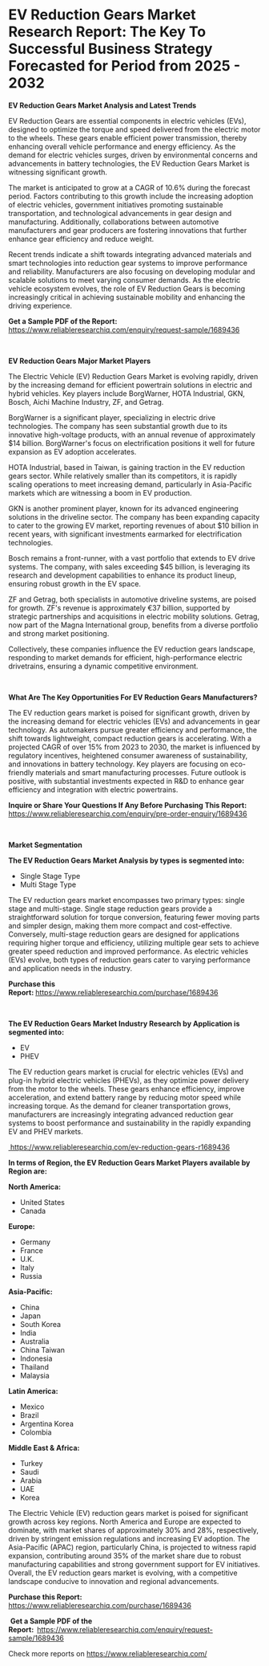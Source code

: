 <p><h1>EV Reduction Gears Market Research Report: The Key To Successful Business Strategy Forecasted for Period from 2025 - 2032</h1></p><p><strong>EV Reduction Gears Market Analysis and Latest Trends</strong></p>
<p><p>EV Reduction Gears are essential components in electric vehicles (EVs), designed to optimize the torque and speed delivered from the electric motor to the wheels. These gears enable efficient power transmission, thereby enhancing overall vehicle performance and energy efficiency. As the demand for electric vehicles surges, driven by environmental concerns and advancements in battery technologies, the EV Reduction Gears Market is witnessing significant growth.</p><p>The market is anticipated to grow at a CAGR of 10.6% during the forecast period. Factors contributing to this growth include the increasing adoption of electric vehicles, government initiatives promoting sustainable transportation, and technological advancements in gear design and manufacturing. Additionally, collaborations between automotive manufacturers and gear producers are fostering innovations that further enhance gear efficiency and reduce weight.</p><p>Recent trends indicate a shift towards integrating advanced materials and smart technologies into reduction gear systems to improve performance and reliability. Manufacturers are also focusing on developing modular and scalable solutions to meet varying consumer demands. As the electric vehicle ecosystem evolves, the role of EV Reduction Gears is becoming increasingly critical in achieving sustainable mobility and enhancing the driving experience.</p></p>
<p><strong>Get a Sample PDF of the Report:&nbsp;</strong> <a href="https://www.reliableresearchiq.com/enquiry/request-sample/1689436?utm_campaign=121&utm_medium=2&utm_source=Github&utm_content=ia&utm_term=07012025&utm_id=ev-reduction-gears">https://www.reliableresearchiq.com/enquiry/request-sample/1689436</a></p>
<p>&nbsp;</p>
<p><strong>EV Reduction Gears Major Market Players</strong></p>
<p><p>The Electric Vehicle (EV) Reduction Gears Market is evolving rapidly, driven by the increasing demand for efficient powertrain solutions in electric and hybrid vehicles. Key players include BorgWarner, HOTA Industrial, GKN, Bosch, Aichi Machine Industry, ZF, and Getrag.</p><p>BorgWarner is a significant player, specializing in electric drive technologies. The company has seen substantial growth due to its innovative high-voltage products, with an annual revenue of approximately $14 billion. BorgWarner's focus on electrification positions it well for future expansion as EV adoption accelerates.</p><p>HOTA Industrial, based in Taiwan, is gaining traction in the EV reduction gears sector. While relatively smaller than its competitors, it is rapidly scaling operations to meet increasing demand, particularly in Asia-Pacific markets which are witnessing a boom in EV production.</p><p>GKN is another prominent player, known for its advanced engineering solutions in the driveline sector. The company has been expanding capacity to cater to the growing EV market, reporting revenues of about $10 billion in recent years, with significant investments earmarked for electrification technologies.</p><p>Bosch remains a front-runner, with a vast portfolio that extends to EV drive systems. The company, with sales exceeding $45 billion, is leveraging its research and development capabilities to enhance its product lineup, ensuring robust growth in the EV space.</p><p>ZF and Getrag, both specialists in automotive driveline systems, are poised for growth. ZF's revenue is approximately €37 billion, supported by strategic partnerships and acquisitions in electric mobility solutions. Getrag, now part of the Magna International group, benefits from a diverse portfolio and strong market positioning.</p><p>Collectively, these companies influence the EV reduction gears landscape, responding to market demands for efficient, high-performance electric drivetrains, ensuring a dynamic competitive environment.</p></p>
<p>&nbsp;</p>
<p><strong>What Are The Key Opportunities For EV Reduction Gears Manufacturers?</strong></p>
<p><p>The EV reduction gears market is poised for significant growth, driven by the increasing demand for electric vehicles (EVs) and advancements in gear technology. As automakers pursue greater efficiency and performance, the shift towards lightweight, compact reduction gears is accelerating. With a projected CAGR of over 15% from 2023 to 2030, the market is influenced by regulatory incentives, heightened consumer awareness of sustainability, and innovations in battery technology. Key players are focusing on eco-friendly materials and smart manufacturing processes. Future outlook is positive, with substantial investments expected in R&D to enhance gear efficiency and integration with electric powertrains.</p></p>
<p><strong>Inquire or Share Your Questions If Any Before Purchasing This Report:</strong> <a href="https://www.reliableresearchiq.com/enquiry/pre-order-enquiry/1689436?utm_campaign=121&utm_medium=2&utm_source=Github&utm_content=ia&utm_term=07012025&utm_id=ev-reduction-gears">https://www.reliableresearchiq.com/enquiry/pre-order-enquiry/1689436</a></p>
<p>&nbsp;</p>
<p><strong>Market Segmentation</strong></p>
<p><strong>The EV Reduction Gears Market Analysis by types is segmented into:</strong></p>
<p><ul><li>Single Stage Type</li><li>Multi Stage Type</li></ul></p>
<p><p>The EV reduction gears market encompasses two primary types: single stage and multi-stage. Single stage reduction gears provide a straightforward solution for torque conversion, featuring fewer moving parts and simpler design, making them more compact and cost-effective. Conversely, multi-stage reduction gears are designed for applications requiring higher torque and efficiency, utilizing multiple gear sets to achieve greater speed reduction and improved performance. As electric vehicles (EVs) evolve, both types of reduction gears cater to varying performance and application needs in the industry.</p></p>
<p><strong>Purchase this Report:&nbsp;</strong><a href="https://www.reliableresearchiq.com/purchase/1689436?utm_campaign=121&utm_medium=2&utm_source=Github&utm_content=ia&utm_term=07012025&utm_id=ev-reduction-gears">https://www.reliableresearchiq.com/purchase/1689436</a></p>
<p>&nbsp;</p>
<p><strong>The EV Reduction Gears Market Industry Research by Application is segmented into:</strong></p>
<p><ul><li>EV</li><li>PHEV</li></ul></p>
<p><p>The EV reduction gears market is crucial for electric vehicles (EVs) and plug-in hybrid electric vehicles (PHEVs), as they optimize power delivery from the motor to the wheels. These gears enhance efficiency, improve acceleration, and extend battery range by reducing motor speed while increasing torque. As the demand for cleaner transportation grows, manufacturers are increasingly integrating advanced reduction gear systems to boost performance and sustainability in the rapidly expanding EV and PHEV markets.</p></p>
<p><a href="https://www.reliableresearchiq.com/ev-reduction-gears-r1689436?utm_campaign=121&utm_medium=2&utm_source=Github&utm_content=ia&utm_term=07012025&utm_id=ev-reduction-gears">&nbsp;https://www.reliableresearchiq.com/ev-reduction-gears-r1689436</a></p>
<p><strong>In terms of Region, the EV Reduction Gears Market Players available by Region are:</strong></p>
<p>
    <p> <strong> North America: </strong>
        <ul>
            <li>United States</li>
            <li>Canada</li>
        </ul>
        </p> 
    <p> <strong> Europe: </strong>
        <ul>
            <li>Germany</li>
            <li>France</li>
            <li>U.K.</li>
            <li>Italy</li>
            <li>Russia</li>
        </ul>
        </p> 
    <p> <strong> Asia-Pacific: </strong>
        <ul>
            <li>China</li>
            <li>Japan</li>
            <li>South Korea</li>
            <li>India</li>
            <li>Australia</li>
            <li>China Taiwan</li>
            <li>Indonesia</li>
            <li>Thailand</li>
            <li>Malaysia</li>
        </ul>
        </p> 
    <p> <strong> Latin America: </strong>
        <ul>
            <li>Mexico</li>
            <li>Brazil</li>
            <li>Argentina Korea</li>
            <li>Colombia</li>
        </ul>
        </p> 
    <p> <strong> Middle East & Africa: </strong>
        <ul>
            <li>Turkey</li>
            <li>Saudi</li>
            <li>Arabia</li>
            <li>UAE</li>
            <li>Korea</li>
        </ul>
    </p>
    </p>
<p><p>The Electric Vehicle (EV) reduction gears market is poised for significant growth across key regions. North America and Europe are expected to dominate, with market shares of approximately 30% and 28%, respectively, driven by stringent emission regulations and increasing EV adoption. The Asia-Pacific (APAC) region, particularly China, is projected to witness rapid expansion, contributing around 35% of the market share due to robust manufacturing capabilities and strong government support for EV initiatives. Overall, the EV reduction gears market is evolving, with a competitive landscape conducive to innovation and regional advancements.</p></p>
<p><strong>Purchase this Report: </strong><a href="https://www.reliableresearchiq.com/purchase/1689436?utm_campaign=121&utm_medium=2&utm_source=Github&utm_content=ia&utm_term=07012025&utm_id=ev-reduction-gears">https://www.reliableresearchiq.com/purchase/1689436</a></p>
<p>&nbsp;<strong>Get a Sample PDF of the Report:&nbsp;&nbsp;</strong><a href="https://www.reliableresearchiq.com/enquiry/request-sample/1689436?utm_campaign=121&utm_medium=2&utm_source=Github&utm_content=ia&utm_term=07012025&utm_id=ev-reduction-gears">https://www.reliableresearchiq.com/enquiry/request-sample/1689436</a></p>
<p><strong></strong></p>
<p>Check more reports on <a href="https://www.reliableresearchiq.com/?utm_campaign=121&utm_medium=2&utm_source=Github&utm_content=ia&utm_term=07012025&utm_id=ev-reduction-gears">https://www.reliableresearchiq.com/</a></p>
